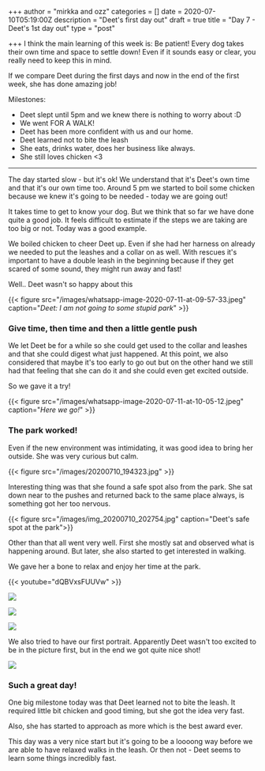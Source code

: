 +++
author = "mirkka and ozz"
categories = []
date = 2020-07-10T05:19:00Z
description = "Deet's first day out"
draft = true
title = "Day 7 - Deet's 1st day out"
type = "post"

+++
I think the main learning of this week is: Be patient! Every dog takes their own time and space to settle down! Even if it sounds easy or clear, you really need to keep this in mind.

If we compare Deet during the first days and now in the end of the first week, she has done amazing job!

Milestones:

* Deet slept until 5pm and we knew there is nothing to worry about :D
* We went FOR A WALK!
* Deet has been more confident with us and our home.
* Deet learned not to bite the leash
* She eats, drinks water, does her business like always.
* She still loves chicken <3

***

The day started slow - but it's ok! We understand that it's Deet's own time and that it's our own time too. Around 5 pm we started to boil some chicken because we knew it's going to be needed - today we are going out!

It takes time to get to know your dog. But we think that so far we have done quite a good job. It feels difficult to estimate if the steps we are taking are too big or not. Today was a good example.

We boiled chicken to cheer Deet up. Even if she had her harness on already we needed to put the leashes and a collar on as well. With rescues it's important to have a double leash in the beginning because if they get scared of some sound, they might run away and fast!

Well.. Deet wasn't so happy about this

{{< figure src="/images/whatsapp-image-2020-07-11-at-09-57-33.jpeg" caption="_Deet: I am not going to some stupid park_" >}}

### Give time, then time and then a little gentle push

We let Deet be for a while so she could get used to the collar and leashes and that she could digest what just happened. At this point, we also considered that maybe it's too early to go out but on the other hand we still had that feeling that she can do it and she could even get excited outside.

So we gave it a try!

{{< figure src="/images/whatsapp-image-2020-07-11-at-10-05-12.jpeg" caption="_Here we go!_" >}}

### The park worked!

Even if the new environment was intimidating, it was good idea to bring her outside. She was very curious but calm.

{{< figure src="/images/20200710_194323.jpg" >}}

Interesting thing was that she found a safe spot also from the park. She sat down near to the pushes and returned back to the same place always, is something got her too nervous.

{{< figure src="/images/img_20200710_202754.jpg" caption="Deet's safe spot at the park">}}

Other than that all went very well. First she mostly sat and observed what is happening around. But later, she also started to get interested in walking.

We gave her a bone to relax and enjoy her time at the park.

{{< youtube="dQBVxsFUUVw" >}}

![](/images/20200710_195359.jpg)

![](/images/20200710_195805.jpg)

![](/images/20200710_201304.jpg)

We also tried to have our first portrait. Apparently Deet wasn't too excited to be in the picture first, but in the end we got quite nice shot!

![](/images/portrait-copy.png)

### Such a great day!

One big milestone today was that Deet learned not to bite the leash. It required little bit chicken and good timing, but she got the idea very fast. 

Also, she has started to approach as more which is the best award ever. 

This day was a very nice start but it's going to be a loooong way before we are able to have relaxed walks in the leash. Or then not - Deet seems to learn some things incredibly fast. 